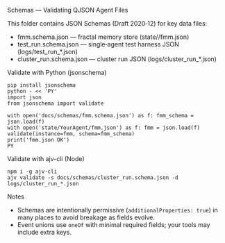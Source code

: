 Schemas — Validating QJSON Agent Files

This folder contains JSON Schemas (Draft 2020‑12) for key data files:

- fmm.schema.json — fractal memory store (state/<id>/fmm.json)
- test_run.schema.json — single‑agent test harness JSON (logs/test_run_*.json)
- cluster_run.schema.json — cluster run JSON (logs/cluster_run_*.json)

Validate with Python (jsonschema)
```
pip install jsonschema
python - << 'PY'
import json
from jsonschema import validate

with open('docs/schemas/fmm.schema.json') as f: fmm_schema = json.load(f)
with open('state/YourAgent/fmm.json') as f: fmm = json.load(f)
validate(instance=fmm, schema=fmm_schema)
print('fmm.json OK')
PY
```

Validate with ajv-cli (Node)
```
npm i -g ajv-cli
ajv validate -s docs/schemas/cluster_run.schema.json -d logs/cluster_run_*.json
```

Notes
- Schemas are intentionally permissive (`additionalProperties: true`) in many places to avoid breakage as fields evolve.
- Event unions use `oneOf` with minimal required fields; your tools may include extra keys.
